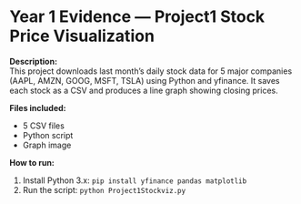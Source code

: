 # Year 1 Evidence — Project1 Stock Price Visualization

**Description:**  
This project downloads last month’s daily stock data for 5 major companies (AAPL, AMZN, GOOG, MSFT, TSLA) using Python and yfinance. It saves each stock as a CSV and produces a line graph showing closing prices.

**Files included:**  
- 5 CSV files  
- Python script  
- Graph image  

**How to run:**  
1. Install Python 3.x: `pip install yfinance pandas matplotlib`  
2. Run the script: `python Project1Stockviz.py`
